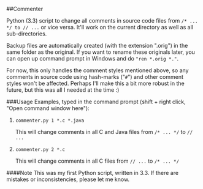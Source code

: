 ##Commenter

Python (3.3) script to change all comments in source code files from `/* ... */ to // ...` or vice versa. It'll work on the current directory as well as all sub-directories.

Backup files are automatically created (with the extension ".orig") in the same folder as the original. If you want to rename these originals later, you can open up command prompt in Windows and do `"ren *.orig *."`.

For now, this only handles the comment styles mentioned above, so any comments in source code using hash-marks ("`#`") and other comment styles won't be affected. Perhaps I'll make this a bit more robust in the future, but this was all I needed at the time :)

###Usage
Examples, typed in the command prompt (shift + right click, "Open command window here"):

1. `commenter.py 1 *.c *.java`

	This will change comments in all C and Java files from `/* ... */` to `// ...`


2. `commenter.py 2 *.c`

	This will change comments in all C files from `// ...` to `/* ... */`


####Note
This was my first Python script, written in 3.3. If there are mistakes or inconsistencies, please let me know.